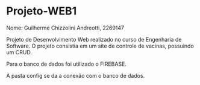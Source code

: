 # Projeto-WEB1

Nome: Guilherme Chizzolini Andreotti, 2269147

Projeto de Desenvolvimento Web realizado no curso de Engenharia de Software. O projeto consistia em um site de controle de vacinas, possuindo um CRUD.

Para o banco de dados foi utilizado o FIREBASE.

A pasta config se da a conexão com o banco de dados.
